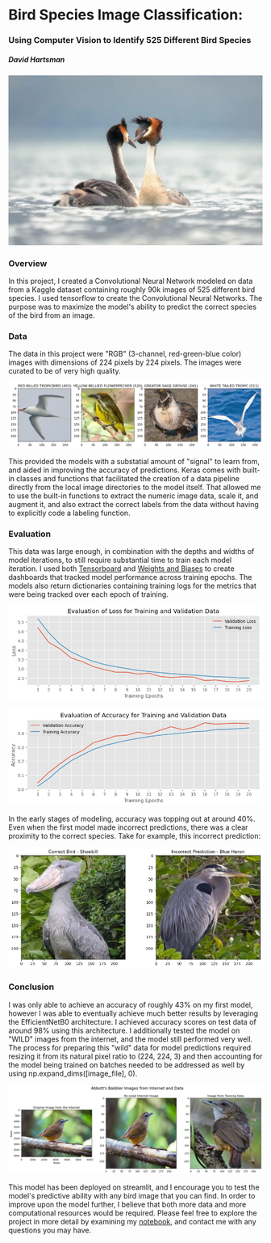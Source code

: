 # Bird Species Image Classification:
### Using Computer Vision to Identify 525 Different Bird Species
##### David Hartsman

![The majestic Puteketeke, New Zealand's "Bird of the Century"](./files/puteketeke.png)

### Overview
In this project, I created a Convolutional Neural Network modeled on data from a Kaggle dataset containing roughly 90k images of 525 different bird species. I used tensorflow to create the Convolutional Neural Networks. The purpose was to maximize the model's ability to predict the correct species of the bird from an image. 

### Data
The data in this project were "RGB" (3-channel, red-green-blue color) images with dimensions of 224 pixels by 224 pixels. The images were curated to be of very high quality.

![Example of Birds from the Data](./files/example_birds.jpg)

This provided the models with a substatial amount of "signal" to learn from, and aided in improving the accuracy of predictions. Keras comes with built-in classes and functions that facilitated the creation of a data pipeline directly from the local image directories to the model itself. That allowed me to use the built-in functions to extract the numeric image data, scale it, and augment it, and also extract the correct labels from the data without having to explicitly code a labeling function. 

### Evaluation
This data was large enough, in combination with the depths and widths of model iterations, to still require substantial time to train each model iteration. I used both [Tensorboard](https://www.tensorflow.org/tensorboard) and [Weights and Biases](https://wandb.ai/site) to create dashboards that tracked model performance across training epochs. The models also return dictionaries containing training logs for the metrics that were being tracked over each epoch of training. 

![Training Metrics from the First Model](./files/model_metrics.png)

![Training Metrics from the First Model](./files/accuracy.png)

In the early stages of modeling, accuracy was topping out at around 40%. 
Even when the first model made incorrect predictions, there was a clear proximity to the correct species. Take for example, this incorrect prediction:

![Mis-identified Bird Species](./files/incorrect_predictions.png)




### Conclusion
I was only able to achieve an accuracy of roughly 43% on my first model, however I was able to eventually achieve much better results by leveraging the EfficientNetB0 architecture. I achieved accuracy scores on test data of around 98% using this architecture. I additionally tested the model on "WILD" images from the internet, and the model still performed very well. The process for preparing this "wild" data for model predictions required resizing it from its natural pixel ratio to (224, 224, 3) and then accounting for the model being trained on batches needed to be addressed as well by using np.expand_dims([image_file], 0). 

![Representative of the "Wild" Image Preparation](./files/abbotts_compare.jpg)

This model has been deployed on streamlit, and I encourage you to test the model's predictive ability with any bird image that you can find. In order to improve upon the model further, I believe that both more data and more computational resources would be required. Please feel free to explore the project in more detail by examining my [notebook](https://github.com/dvdhartsman/Bird_Species_Image_Classification/blob/main/Bird_Classification_1.ipynb), and contact me with any questions you may have.

